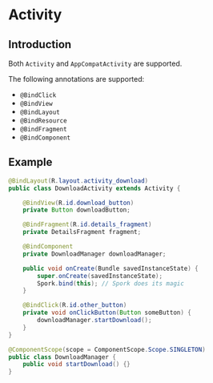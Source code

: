 # Activity

## Introduction

Both `Activity` and `AppCompatActivity` are supported.

The following annotations are supported:

 - `@BindClick`
 - `@BindView`
 - `@BindLayout`
 - `@BindResource`
 - `@BindFragment`
 - `@BindComponent`

## Example

```java
@BindLayout(R.layout.activity_download)
public class DownloadActivity extends Activity {

    @BindView(R.id.download_button)
    private Button downloadButton;

    @BindFragment(R.id.details_fragment)
    private DetailsFragment fragment;

    @BindComponent
    private DownloadManager downloadManager;

    public void onCreate(Bundle savedInstanceState) {
        super.onCreate(savedInstanceState);
        Spork.bind(this); // Spork does its magic
    }

    @BindClick(R.id.other_button)
    private void onClickButton(Button someButton) {
        downloadManager.startDownload();
    }
}

@ComponentScope(scope = ComponentScope.Scope.SINGLETON)
public class DownloadManager {
    public void startDownload() {}
}
```